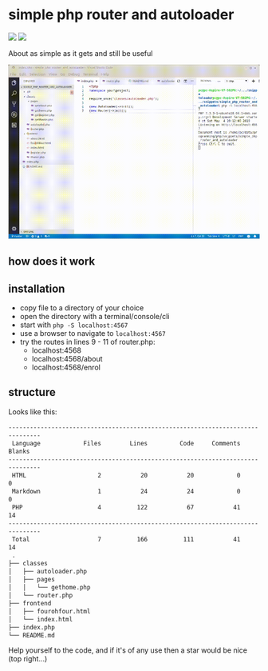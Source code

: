 # simple php router and autoloader

![](https://img.shields.io/badge/licence-free-green.svg) ![](https://img.shields.io/badge/frameworks-none-green.svg)

About as simple as it gets and still be useful

![](demo.gif)

## how does it work



## installation

* copy file to a directory of your choice
* open the directory with a terminal/console/cli
* start with `php -S localhost:4567`
* use a browser to navigate to `localhost:4567`
* try the routes in lines 9 - 11 of router.php:
	* localhost:4568
	* localhost:4568/about
	* localhost:4568/enrol

## structure

Looks like this:
```
-------------------------------------------------------------------------------
 Language            Files        Lines         Code     Comments       Blanks
-------------------------------------------------------------------------------
 HTML                    2           20           20            0            0
 Markdown                1           24           24            0            0
 PHP                     4          122           67           41           14
-------------------------------------------------------------------------------
 Total                   7          166          111           41           14
 .
├── classes
│   ├── autoloader.php
│   ├── pages
│   │   └── gethome.php
│   └── router.php
├── frontend
│   ├── fourohfour.html
│   └── index.html
├── index.php
└── README.md
 ```
Help yourself to the code, and if it's of any use then a star would be nice (top right...) 